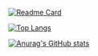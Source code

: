 [![Readme Card](https://github-readme-stats.vercel.app/api?username=caohonghai&show_icons=true&title_color=ffffff&icon_color=bb2acf&text_color=daf7dc&bg_color=151515)](https://github.com/anuraghazra/github-readme-stats)

[![Top Langs](https://github-readme-stats.vercel.app/api/top-langs/?username=caohonghai&layout=compact&exclude_repo=sumy7.github.io&title_color=ffffff&icon_color=bb2acf&text_color=daf7dc&bg_color=151515)](https://github.com/anuraghazra/github-readme-stats)

[![Anurag's GitHub stats](https://github-readme-stats.vercel.app/api?username=caohonghai)](https://github.com/anuraghazra/github-readme-stats)
